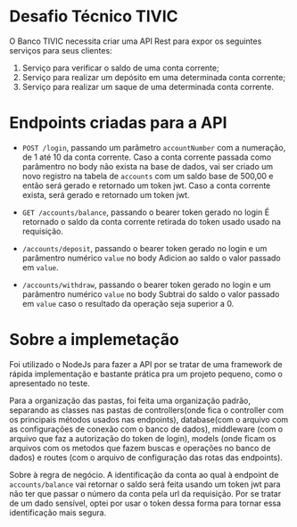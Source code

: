# Desafio Técnico TIVIC
O Banco TIVIC necessita criar uma API Rest para expor os seguintes serviços para seus clientes:
1) Serviço para verificar o saldo de uma conta corrente;
2) Serviço para realizar um depósito em uma determinada conta corrente;
3) Serviço para realizar um saque de uma determinada conta corrente.

# Endpoints criadas para a API
- `POST /login`, passando um parâmetro `accountNumber` com a numeração, de 1 até 10 da conta corrente.
  Caso a conta corrente passada como parâmentro no body não exista na base de dados, vai ser criado um novo registro na tabela de `accounts` com um saldo base de 500,00 e então será gerado e retornado um token jwt.
  Caso a conta corrente exista, será gerado e retornado um token jwt.
  
- `GET /accounts/balance`, passando o bearer token gerado no login
  É retornado o saldo da conta corrente retirada do token usado usado na requisição.
  
- `/accounts/deposit`, passando o bearer token gerado no login e um parâmentro numérico `value` no body
  Adicion ao saldo o valor passado em `value`.
  
- `/accounts/withdraw`, passando o bearer token gerado no login e um parâmentro numérico `value` no body
  Subtrai do saldo o valor passado em `value` caso o resultado da operação seja superior a 0.

# Sobre a implemetação
Foi utilizado o NodeJs para fazer a API por se tratar de uma framework de rápida implementação e bastante prática pra um projeto pequeno, como o apresentado no teste.

Para a organização das pastas, foi feita uma organização padrão, separando as classes nas pastas de controllers(onde fica o controller com os principais métodos usados nas endpoints), database(com o arquivo com as configurações de conexão com o banco de dados), middleware (com o arquivo que faz a autorização do token de login), models (onde ficam os arquivos com os metodos que fazem buscas e operações no banco de dados) e routes (com o arquivo de configuração das rotas das endpoints).

Sobre à regra de negócio. A identificação da conta ao qual à endpoint de `accounts/balance` vai retornar o saldo será feita usando um token jwt para não ter que passar o número da conta pela url da requisição. Por se tratar de um dado sensível, optei por usar o token dessa forma para tornar essa identificação mais segura.
